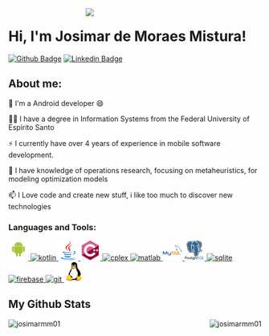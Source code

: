 <img align="right" src="https://i.imgur.com/8MupZHY.gif" width="350px" />

# Hi, I'm Josimar de Moraes Mistura!

[![Github Badge](https://img.shields.io/badge/-Github-000?style=flat-square&logo=Github&logoColor=white&link=https://github.com/josimarmm01)](https://github.com/josimarmm01)
[![Linkedin Badge](https://img.shields.io/badge/-LinkedIn-blue?style=flat-square&logo=Linkedin&logoColor=white&link=https://www.linkedin.com/in/josimar-moraes-mistura-561275111/)](https://www.linkedin.com/in/josimar-moraes-mistura-561275111/)

## About me:

🔭 I'm a Android developer :smile:

👨‍💻 I have a degree in Information Systems from the Federal University of Espirito Santo

⚡ I currently have over 4 years of experience in mobile software development.

👯 I have knowledge of operations research, focusing on metaheuristics, for modeling optimization models

📫 I Love code and create new stuff, i like too much to discover new technologies

<h3 align="left">Languages and Tools:</h3>
<p align="left">
	<a href="https://developer.android.com" target="_blank" rel="noreferrer"> <img src="https://raw.githubusercontent.com/devicons/devicon/master/icons/android/android-original-wordmark.svg" alt="android" width="40" height="40"/> </a>
	<a href="https://kotlinlang.org" target="_blank" rel="noreferrer"> <img src="https://www.vectorlogo.zone/logos/kotlinlang/kotlinlang-icon.svg" alt="kotlin" width="40" height="40"/> </a>
	<a href="https://www.java.com" target="_blank" rel="noreferrer"> <img src="https://raw.githubusercontent.com/devicons/devicon/master/icons/java/java-original.svg" alt="java" width="40" height="40"/> </a>	
	<a href="https://www.w3schools.com/cpp/" target="_blank" rel="noreferrer"> <img src="https://raw.githubusercontent.com/devicons/devicon/master/icons/cplusplus/cplusplus-original.svg" alt="cplusplus" width="40" height="40"/> </a>
	<a href="https://www.ibm.com/br-pt/products/ilog-cplex-optimization-studio/" target="_blank" rel="noreferrer"> <img src="https://www.kent.ac.uk/productivity-tools/images/ilog.png" alt="cplex" width="40" height="40"/> </a>	
	<a href="https://www.mathworks.com/" target="_blank" rel="noreferrer"> <img src="https://upload.wikimedia.org/wikipedia/commons/2/21/Matlab_Logo.png" alt="matlab" width="40" height="40"/> </a>
	<a href="https://www.mysql.com/" target="_blank" rel="noreferrer"> <img src="https://raw.githubusercontent.com/devicons/devicon/master/icons/mysql/mysql-original-wordmark.svg" alt="mysql" width="40" height="40"/> </a>
	<a href="https://www.postgresql.org" target="_blank" rel="noreferrer"> <img src="https://raw.githubusercontent.com/devicons/devicon/master/icons/postgresql/postgresql-original-wordmark.svg" alt="postgresql" width="40" height="40"/> </a>
	<a href="https://www.sqlite.org/" target="_blank" rel="noreferrer"> <img src="https://www.vectorlogo.zone/logos/sqlite/sqlite-icon.svg" alt="sqlite" width="40" height="40"/> </a>
	<a href="https://firebase.google.com/" target="_blank" rel="noreferrer"> <img src="https://www.vectorlogo.zone/logos/firebase/firebase-icon.svg" alt="firebase" width="40" height="40"/> </a> 
	<a href="https://git-scm.com/" target="_blank" rel="noreferrer"> <img src="https://www.vectorlogo.zone/logos/git-scm/git-scm-icon.svg" alt="git" width="40" height="40"/> </a>
	<a href="https://www.linux.org/" target="_blank" rel="noreferrer"> <img src="https://raw.githubusercontent.com/devicons/devicon/master/icons/linux/linux-original.svg" alt="linux" width="40" height="40"/> </a>
</p>

## My Github Stats

<p align="center">
	<a href="https://github.com/josimarmm01">
		<img height="165em" align="left" src="https://github-readme-stats.vercel.app/api?username=josimarmm01&show_icons=true&locale=en&theme=algolia&include_all_commits=true&count_private=true" alt="josimarmm01"/>
		<img height="165em" align="right" src="https://github-readme-stats.vercel.app/api/top-langs?username=josimarmm01&show_icons=true&locale=en&layout=compact&langs_count=8&theme=algolia" alt="josimarmm01"/>
	</a>
</p>
